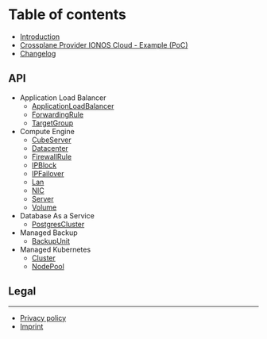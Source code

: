 # Table of contents

* [Introduction](README.md)
* [Crossplane Provider IONOS Cloud - Example (PoC)](../examples/example.md)
* [Changelog](CHANGELOG.md)

## API

* Application Load Balancer
    * [ApplicationLoadBalancer](api/application-load-balancer/applicationloadbalancer.md)
    * [ForwardingRule](api/application-load-balancer/forwardingrule.md)
    * [TargetGroup](api/application-load-balancer/targetgroup.md)
* Compute Engine
    * [CubeServer](api/compute-engine/cubeserver.md)
    * [Datacenter](api/compute-engine/datacenter.md)
    * [FirewallRule](api/compute-engine/firewallrule.md)
    * [IPBlock](api/compute-engine/ipblock.md)
    * [IPFailover](api/compute-engine/ipfailover.md)
    * [Lan](api/compute-engine/lan.md)
    * [NIC](api/compute-engine/nic.md)
    * [Server](api/compute-engine/server.md)
    * [Volume](api/compute-engine/volume.md)
* Database As a Service
    * [PostgresCluster](api/database-as-a-service/postgrescluster.md)
* Managed Backup
    * [BackupUnit](api/managed-backup/backupunit.md)
* Managed Kubernetes
    * [Cluster](api/managed-kubernetes/cluster.md)
    * [NodePool](api/managed-kubernetes/nodepool.md)

## Legal

---

* [Privacy policy](https://www.ionos.com/terms-gtc/terms-privacy/)
* [Imprint](https://www.ionos.de/impressum)
